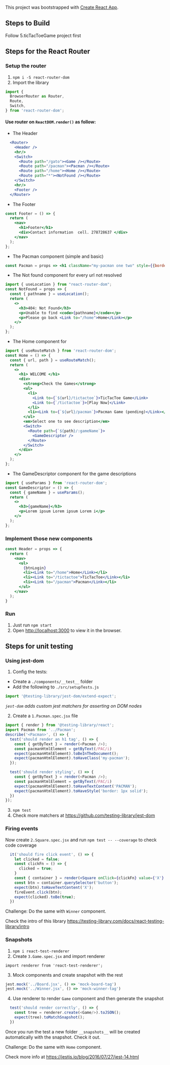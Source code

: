 This project was bootstrapped with [Create React App](https://github.com/facebook/create-react-app).

## Steps to Build
Follow 5.ticTacToeGame project first

## Steps for the React Router

### Setup the router

1. `npm i -S react-router-dom`
2. Import the library
```js
import {
  BrowserRouter as Router,
  Route,
  Switch,
} from 'react-router-dom';
```

#### Use router on `ReactDOM.render()` as follow:
- The Header
```jsx
  <Router>
    <Header />
    <hr/>
    <Switch>
      <Route path="/gato"><Game /></Route>
      <Route path="/pacman"><Pacman /></Route>
      <Route path="/home"><Home /></Route>
      <Route path="*"><NotFound /></Route>
    </Switch>
    <hr/>
    <Footer />
  </Router>
```

- The Footer
```jsx
const Footer = () => {
  return (
    <nav>
      <h1>Footer</h1>
      <div>Contact information  cell. 278728637 </div>
    </nav>
  );
};
```

- The Pacman component (simple and basic)
```jsx
const Pacman = props => <h1 className="my-pacman one two" style={{border: '1px solid'}}>PACMAN</h1>;
```

- The Not found component for every url not resolved
```jsx
import { useLocation } from "react-router-dom";
const NotFound = props => {
  const { pathname } = useLocation();
  return (
    <>
      <h3>404: Not Found</h3>
      <p>Unable to find <code>{pathname}</code></p>
      <p>Please go back <Link to="/home">Home</Link></p>
    </>
  );
};
```

- The Home component for 
```jsx
import { useRouteMatch } from 'react-router-dom';
const Home = () => {
  const { url, path } = useRouteMatch();
  return (
    <>
      <h1> WELCOME </h1>
      <div>
        <strong>Check the Games</strong>
        <ul>
          <li>
            <Link to={`${url}/tictactoe`}>TicTacToe Game</Link>
            <Link to={`/tictactoe`}>[Play Now]</Link>
          </li>
          <li><Link to={`${url}/pacman`}>Pacman Game (pending)</Link></li>
        </ul>
        <em>Select one to see description</em>
        <Switch>
          <Route path={`${path}/:gameName`}>
            <GameDescriptor />
          </Route>
        </Switch>
      </div>
    </>
  );
};
```

- The GameDescriptor component for the game descriptions 
```jsx
import { useParams } from 'react-router-dom';
const GameDescriptor = () => {
  const { gameName } = useParams();
  return (
    <>
      <h3>{gameName}</h3>
      <p>Lorem ipsum Lorem ipsum Lorem i</p>
    </>
  );
};
```

### Implement those new components
```jsx
const Header = props => {
  return (
    <nav>
      <ul>
        {btnLogin}
        <li><Link to="/home">Home</Link></li>
        <li><Link to="/tictactoe">TicTacToe</Link></li>
        <li><Link to="/pacman">Pacman</Link></li>
      </ul>
    </nav>
  );
}
```

### Run
1. Just run `npm start`
2. Open [http://localhost:3000](http://localhost:3000) to view it in the browser.


## Steps for unit testing

### Using jest-dom
1. Config the tests:
  - Create a `./components/__test__` folder
  - Add the following to `./src/setupTests.js`

```js
import '@testing-library/jest-dom/extend-expect';
```
_`jest-dom` adds custom jest matchers for asserting on DOM nodes_

2. Create a `1.Pacman.spec.jsx` file
```js
import { render } from '@testing-library/react';
import Pacman from '../Pacman';
describe('<Pacman>', () => {
  test('should render an h1 tag', () => {
    const { getByText } = render(<Pacman />);
    const pacmanHtmlElement = getByText(/PAC/i)
    expect(pacmanHtmlElement).toBeInTheDocument();
    expect(pacmanHtmlElement).toHaveClass('my-pacman');
  });

  test('should render styling', () => {
    const { getByText } = render(<Pacman />);
    const pacmanHtmlElement = getByText(/PAC/i)
    expect(pacmanHtmlElement).toHaveTextContent('PACMAN');
    expect(pacmanHtmlElement).toHaveStyle('border: 1px solid');
  })
});
```
3. `npm test`
4. Check more matchers at https://github.com/testing-library/jest-dom

### Firing events
Now create `2.Square.spec.jsx` and run `npm test -- --coverage` to check code coverage

```jsx
  it('should fire click event', () => {
    let clicked = false;
    const clickFn = () => {
      clicked = true;
    }
    const { container } = render(<Square onClick={clickFn} value={'X'} />);
    const btn = container.querySelector('button');
    expect(btn).toHaveTextContent('X');
    fireEvent.click(btn);
    expect(clicked).toBe(true);
  })
```
Challenge: Do the same with `Winner` component.

Check the intro of this library https://testing-library.com/docs/react-testing-library/intro

### Snapshots

1. `npm i react-test-renderer`
2. Create `3.Game.spec.jsx` and import renderer
```
import renderer from 'react-test-renderer';
```
3. Mock components and create snapshot with the rest
```js
jest.mock('../Board.jsx', () => 'mock-board-tag')
jest.mock('../Winner.jsx', () => 'mock-winner-tag')
```
4. Use renderer to render `Game` component and then generate the snapshot
```js
  test('should render correctly', () => {
    const tree = renderer.create(<Game/>).toJSON();
    expect(tree).toMatchSnapshot();
  })
```
Once you run the test a new folder `__snapshots__` will be created automatically with the snapshot.  Check it out.

Challenge: Do the same with `Home` component.

Check more info at https://jestjs.io/blog/2016/07/27/jest-14.html
